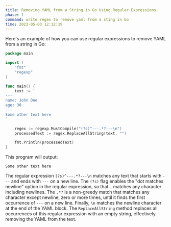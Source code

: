 ```yaml
---
title: Removing YAML from a String in Go Using Regular Expressions.
phase: 1
command: write regex to remove yaml from a sting in Go
time: 2023-05-03 12:12:19
---
```


Here's an example of how you can use regular expressions to remove YAML from a string in Go:

```go
package main

import (
    "fmt"
    "regexp"
)

func main() {
    text := `
---
name: John Doe
age: 30
---
Some other text here
`

    regex := regexp.MustCompile("(?s)^---.*?---\n")
    processedText := regex.ReplaceAllString(text, "")

    fmt.Println(processedText)
}
```

This program will output:

```
Some other text here
```

The regular expression `(?s)^---.*?---\n` matches any text that starts with `---` and ends with `---` on a new line. The `(?s)` flag enables the "dot matches newline" option in the regular expression, so that `.` matches any character including newlines. The `.*?` is a non-greedy match that matches any character except newline, zero or more times, until it finds the first occurrence of `---` on a new line. Finally, `\n` matches the newline character at the end of the YAML block. The `ReplaceAllString` method replaces all occurrences of this regular expression with an empty string, effectively removing the YAML from the text.